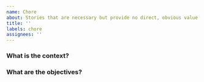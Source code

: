 ```yaml
---
name: Chore
about: Stories that are necessary but provide no direct, obvious value to the customer
title: ''
labels: chore
assignees: ''
---
```


### What is the context?

<!-- Ex: They told me it was a good idea -->

### What are the objectives?

<!-- Ex: I want to make them happy! -->